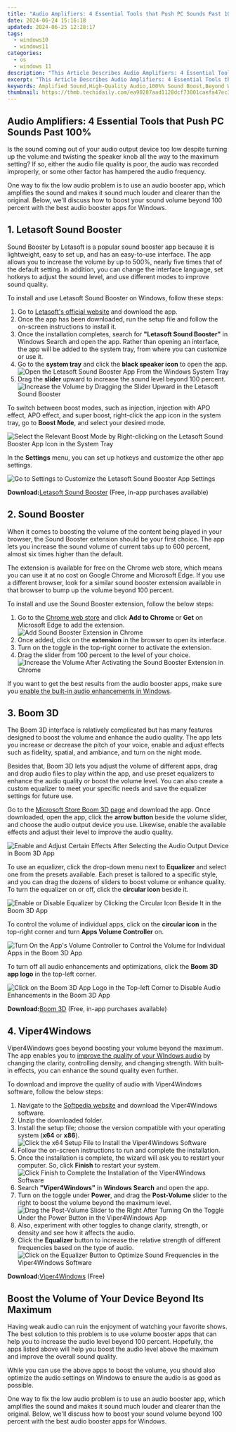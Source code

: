 ```yaml
---
title: "Audio Amplifiers: 4 Essential Tools that Push PC Sounds Past 100%%"
date: 2024-06-24 15:16:18
updated: 2024-06-25 12:28:17
tags:
  - windows10
  - windows11
categories:
  - os
  - windows 11
description: "This Article Describes Audio Amplifiers: 4 Essential Tools that Push PC Sounds Past 100%%"
excerpt: "This Article Describes Audio Amplifiers: 4 Essential Tools that Push PC Sounds Past 100%%"
keywords: Amplified Sound,High-Quality Audio,100%% Sound Boost,Beyond Windows Limit,Top Audio Apps,Superior Soundtech,Exceeding Threshold
thumbnail: https://thmb.techidaily.com/ea90287aad1128dcf73001caefa47ec3f1c16bb10f0ed6607a3b7c4f98575dff.jpg
---
```


## Audio Amplifiers: 4 Essential Tools that Push PC Sounds Past 100%

 Is the sound coming out of your audio output device too low despite turning up the volume and twisting the speaker knob all the way to the maximum setting? If so, either the audio file quality is poor, the audio was recorded improperly, or some other factor has hampered the audio frequency.

 One way to fix the low audio problem is to use an audio booster app, which amplifies the sound and makes it sound much louder and clearer than the original. Below, we'll discuss how to boost your sound volume beyond 100 percent with the best audio booster apps for Windows.

## 1\. Letasoft Sound Booster

 Sound Booster by Letasoft is a popular sound booster app because it is lightweight, easy to set up, and has an easy-to-use interface. The app allows you to increase the volume by up to 500%, nearly five times that of the default setting. In addition, you can change the interface language, set hotkeys to adjust the sound level, and use different modes to improve sound quality.

 To install and use Letasoft Sound Booster on Windows, follow these steps:

1. Go to [Letasoft's official website](https://www.letasoft.com/sound-booster-download/) and download the app.
2. Once the app has been downloaded, run the setup file and follow the on-screen instructions to install it.
3. Once the installation completes, search for **"Letasoft Sound Booster"** in Windows Search and open the app. Rather than opening an interface, the app will be added to the system tray, from where you can customize or use it.
4. Go to the **system tray** and click the **black speaker icon** to open the app.  
![Open the Letasoft Sound Booster App From the Windows System Tray](https://static1.makeuseofimages.com/wordpress/wp-content/uploads/2023/08/1-open-the-letasoft-sound-booster-app-from-the-windows-system-tray.jpg)
5. Drag the **slider** upward to increase the sound level beyond 100 percent.  
![Increase the Volume by Dragging the Slider Upward in the Letasoft Sound Booster](https://static1.makeuseofimages.com/wordpress/wp-content/uploads/2023/08/2-increase-the-volume-by-dragging-the-slider-upward-in-the-letasoft-sound-booster.jpg)

 To switch between boost modes, such as injection, injection with APO effect, APO effect, and super boost, right-click the app icon in the system tray, go to **Boost Mode**, and select your desired mode.

![Select the Relevant Boost Mode by Right-clicking on the Letasoft Sound Booster App Icon in the System Tray](https://static1.makeuseofimages.com/wordpress/wp-content/uploads/2023/08/3-select-the-relevant-boost-mode-by-right-clicking-on-the-letasoft-sound-booster-app-icon-in-the-system-tray.jpg)

 In the **Settings** menu, you can set up hotkeys and customize the other app settings.

![Go to Settings to Customize the Letasoft Sound Booster App Settings](https://static1.makeuseofimages.com/wordpress/wp-content/uploads/2023/08/4-go-to-settings-to-customize-the-letasoft-sound-booster-app-settings.jpg)

**Download:**[Letasoft Sound Booster](https://www.letasoft.com/sound-booster-download/) (Free, in-app purchases available)

## 2\. Sound Booster

 When it comes to boosting the volume of the content being played in your browser, the Sound Booster extension should be your first choice. The app lets you increase the sound volume of current tabs up to 600 percent, almost six times higher than the default.

 The extension is available for free on the Chrome web store, which means you can use it at no cost on Google Chrome and Microsoft Edge. If you use a different browser, look for a similar sound booster extension available in that browser to bump up the volume beyond 100 percent.

 To install and use the Sound Booster extension, follow the below steps:

1. Go to the [Chrome web store](https://chrome.google.com/webstore/detail/sound-booster-increase-vo/nmigaijibiabddkkmjhlehchpmgbokfj/related) and click **Add to Chrome** or **Get** on Microsoft Edge to add the extension.  
![Add Sound Booster Extension in Chrome](https://static1.makeuseofimages.com/wordpress/wp-content/uploads/2023/08/5-add-sound-booster-extension-in-chrome.jpg)
2. Once added, click on the **extension** in the browser to open its interface.
3. Turn on the toggle in the top-right corner to activate the extension.
4. Drag the slider from 100 percent to the level of your choice.  
![Increase the Volume After Activating the Sound Booster Extension in Chrome](https://static1.makeuseofimages.com/wordpress/wp-content/uploads/2023/08/6-increase-the-volume-after-activating-the-sound-booster-extension-in-chrome.jpg)

 If you want to get the best results from the audio booster apps, make sure you [enable the built-in audio enhancements in Windows](https://www.makeuseof.com/tag/sound-enhancements-better-audio-windows-10/).

## 3\. Boom 3D

 The Boom 3D interface is relatively complicated but has many features designed to boost the volume and enhance the audio quality. The app lets you increase or decrease the pitch of your voice, enable and adjust effects such as fidelity, spatial, and ambiance, and turn on the night mode.

 Besides that, Boom 3D lets you adjust the volume of different apps, drag and drop audio files to play within the app, and use preset equalizers to enhance the audio quality or boost the volume level. You can also create a custom equalizer to meet your specific needs and save the equalizer settings for future use.

 Go to the [Microsoft Store Boom 3D page](https://apps.microsoft.com/store/detail/boom-3d-audio-enhancer-equalizer-and-3d-audio/9PP81H1NCZS1?hl=en-pk&gl=pk&rtc=1) and download the app. Once downloaded, open the app, click the **arrow button** beside the volume slider, and choose the audio output device you use. Likewise, enable the available effects and adjust their level to improve the audio quality.

![Enable and Adjust Certain Effects After Selecting the Audio Output Device in Boom 3D App](https://static1.makeuseofimages.com/wordpress/wp-content/uploads/2023/08/7-enable-and-adjust-certain-effects-after-selecting-the-audio-output-device-in-boom-3d-app.jpg)

 To use an equalizer, click the drop-down menu next to **Equalizer** and select one from the presets available. Each preset is tailored to a specific style, and you can drag the dozens of sliders to boost volume or enhance quality. To turn the equalizer on or off, click the **circular icon** beside it.

![Enable or Disable Equalizer by Clicking the Circular Icon Beside It in the Boom 3D App](https://static1.makeuseofimages.com/wordpress/wp-content/uploads/2023/08/8-enable-or-disable-equalizer-by-clicking-the-circular-icon-beside-it-in-the-boom-3d-app.jpg)

 To control the volume of individual apps, click on the **circular icon** in the top-right corner and turn **Apps Volume Controller** on.

![Turn On the App's Volume Controller to Control the Volume for Individual Apps in the Boom 3D App](https://static1.makeuseofimages.com/wordpress/wp-content/uploads/2023/08/9-turn-on-the-app-s-volume-controller-to-control-the-volume-for-individual-apps-in-the-boom-3d-app.jpg)

 To turn off all audio enhancements and optimizations, click the **Boom 3D app logo** in the top-left corner.

![Click on the Boom 3D App Logo in the Top-left Corner to Disable Audio Enhancements in the Boom 3D App](https://static1.makeuseofimages.com/wordpress/wp-content/uploads/2023/08/10-click-on-the-boom-3d-app-logo-in-the-top-left-corner-to-disable-audio-enhancements-in-the-boom-3d-app.jpg)

**Download:**[Boom 3D](https://www.globaldelight.com/boom/thankyou-download-win) (Free, in-app purchases available)

## 4\. Viper4Windows

 Viper4Windows goes beyond boosting your volume beyond the maximum. The app enables you to [improve the quality of your WIndows audio](https://www.makeuseof.com/windows-11-improve-audio-quality/) by changing the clarity, controlling density, and changing strength. With built-in effects, you can enhance the sound quality even further.

 To download and improve the quality of audio with Viper4Windows software, follow the below steps:

1. Navigate to the [Softpedia website](https://www.softpedia.com/get/Multimedia/Audio/Other-AUDIO-Tools/?utm%5Fsource=spd&utm%5Fcampaign=postdl%5Fredir) and download the Viper4Windows software.
2. Unzip the downloaded folder.
3. Install the setup file; choose the version compatible with your operating system (**x64** or **x86**).  
![Click the x64 Setup File to Install the Viper4Windows Software](https://static1.makeuseofimages.com/wordpress/wp-content/uploads/2023/08/11-click-the-x64-setup-file-to-install-the-viper4windows-software.jpg)
4. Follow the on-screen instructions to run and complete the installation.
5. Once the installation is complete, the wizard will ask you to restart your computer. So, click **Finish** to restart your system.  
![Click Finish to Complete the Installation of the Viper4Windows Software](https://static1.makeuseofimages.com/wordpress/wp-content/uploads/2023/08/12-click-finish-to-complete-the-installation-of-the-viper4windows-software.jpg)
6. Search **"Viper4Windows"** in **Windows Search** and open the app.
7. Turn on the toggle under **Power**, and drag the **Post-Volume** slider to the right to boost the volume beyond the maximum level.  
![Drag the Post-Volume Slider to the Right After Turning On the Toggle Under the Power Button in the Viper4Windows App](https://static1.makeuseofimages.com/wordpress/wp-content/uploads/2023/08/13-drag-the-post-volume-slider-to-the-right-after-turning-on-the-toggle-under-the-power-button-in-the-viper4windows-app.jpg)
8. Also, experiment with other toggles to change clarity, strength, or density and see how it affects the audio.
9. Click the **Equalizer** button to increase the relative strength of different frequencies based on the type of audio.  
![Click on the Equalizer Button to Optimize Sound Frequencies in the Viper4Windows Software](https://static1.makeuseofimages.com/wordpress/wp-content/uploads/2023/08/14-click-on-the-equalizer-button-to-optimize-sound-frequencies-in-the-viper4windows-software.jpg)

**Download:**[Viper4Windows](https://www.softpedia.com/get/Multimedia/Audio/Other-AUDIO-Tools/ViPER4Windows.shtml) (Free)

## Boost the Volume of Your Device Beyond Its Maximum

 Having weak audio can ruin the enjoyment of watching your favorite shows. The best solution to this problem is to use volume booster apps that can help you to increase the audio level beyond 100 percent. Hopefully, the apps listed above will help you boost the audio level above the maximum and improve the overall sound quality.

 While you can use the above apps to boost the volume, you should also optimize the audio settings on Windows to ensure the audio is as good as possible.

 One way to fix the low audio problem is to use an audio booster app, which amplifies the sound and makes it sound much louder and clearer than the original. Below, we'll discuss how to boost your sound volume beyond 100 percent with the best audio booster apps for Windows.
